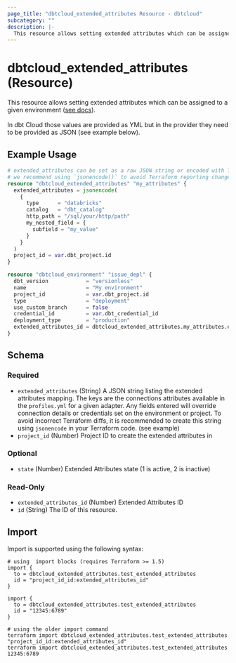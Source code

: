 ```yaml
---
page_title: "dbtcloud_extended_attributes Resource - dbtcloud"
subcategory: ""
description: |-
  This resource allows setting extended attributes which can be assigned to a given environment (see docs https://docs.getdbt.com/docs/dbt-cloud-environments#extended-attributes).In dbt Cloud those values are provided as YML but in the provider they need to be provided as JSON (see example below).
---
```


# dbtcloud_extended_attributes (Resource)


This resource allows setting extended attributes which can be assigned to a given environment ([see docs](https://docs.getdbt.com/docs/dbt-cloud-environments#extended-attributes)).<br/><br/>In dbt Cloud those values are provided as YML but in the provider they need to be provided as JSON (see example below).

## Example Usage

```terraform
# extended_attributes can be set as a raw JSON string or encoded with Terraform's `jsonencode()` function
# we recommend using `jsonencode()` to avoid Terraform reporting changes due to whitespaces or keys ordering
resource "dbtcloud_extended_attributes" "my_attributes" {
  extended_attributes = jsonencode(
    {
      type      = "databricks"
      catalog   = "dbt_catalog"
      http_path = "/sql/your/http/path"
      my_nested_field = {
        subfield = "my_value"
      }
    }
  )
  project_id = var.dbt_project.id
}

resource "dbtcloud_environment" "issue_depl" {
  dbt_version            = "versionless"
  name                   = "My environment"
  project_id             = var.dbt_project.id
  type                   = "deployment"
  use_custom_branch      = false
  credential_id          = var.dbt_credential_id
  deployment_type        = "production"
  extended_attributes_id = dbtcloud_extended_attributes.my_attributes.extended_attributes_id
}
```

<!-- schema generated by tfplugindocs -->
## Schema

### Required

- `extended_attributes` (String) A JSON string listing the extended attributes mapping. The keys are the connections attributes available in the `profiles.yml` for a given adapter. Any fields entered will override connection details or credentials set on the environment or project. To avoid incorrect Terraform diffs, it is recommended to create this string using `jsonencode` in your Terraform code. (see example)
- `project_id` (Number) Project ID to create the extended attributes in

### Optional

- `state` (Number) Extended Attributes state (1 is active, 2 is inactive)

### Read-Only

- `extended_attributes_id` (Number) Extended Attributes ID
- `id` (String) The ID of this resource.

## Import

Import is supported using the following syntax:

```shell
# using  import blocks (requires Terraform >= 1.5)
import {
  to = dbtcloud_extended_attributes.test_extended_attributes
  id = "project_id_id:extended_attributes_id"
}

import {
  to = dbtcloud_extended_attributes.test_extended_attributes
  id = "12345:6789"
}

# using the older import command
terraform import dbtcloud_extended_attributes.test_extended_attributes "project_id_id:extended_attributes_id"
terraform import dbtcloud_extended_attributes.test_extended_attributes 12345:6789
```
